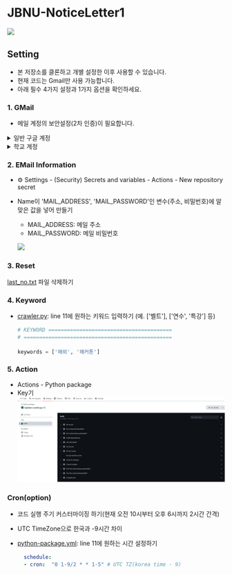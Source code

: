 # JBNU-NoticeLetter1
![](.asset/result.png)

## Setting
- 본 저장소를 클론하고 개별 설정한 이후 사용할 수 있습니다.
- 현재 코드는 Gmail만 사용 가능합니다.
- 아래 필수 4가지 설정과 1가지 옵션을 확인하세요.
  
### 1. GMail

- 메일 계정의 보안설정(2차 인증)이 필요합니다.
  
<details>
<summary> 일반 구글 계정</summary>

1. 구글 계정관리에 들어가 왼쪽에 보안 메뉴를 클릭합니다.   
2. 2단계 인증 부분을 완료해줍니다.

   <img src='.asset/google-1.png' width=500/>
   
3. '메일', 'window컴퓨터'를 선택하고 앱 비밀번호를 설정합니다.
   
   <img src='.asset/google-2.png' width=500/>

4. 생성된 비밀번호를 복사합니다.
   
   <img src='.asset/google-3.png' width=500/>
</details>

<details>
  <summary>학교 계정</summary>

  - [보안 수준이 낮은 앱의 액세스](https://myaccount.google.com/lesssecureapps?pli=1&rapt=AEjHL4PZOeH6jzDHnTrdcpZ50qdFHgN6WEJmb5muJvWQP3DuLHQx5-M0abBYO6Jy1kx119Iu_cjOYxHbYej7So53JyXUaw29CQ) 앱 허용: 사용으로 설정합니다.

  <img src='.asset/google-4.png' width=500/>
</details>

### 2. EMail Information
- ⚙︎ Settings - (Security) Secrets and variables - Actions - New repository secret
- Name이 'MAIL_ADDRESS', 'MAIL_PASSWORD'인 변수(주소, 비밀번호)에 알맞은 값을 넣어 만들기
  - MAIL_ADDRESS: 메일 주소
  - MAIL_PASSWORD: 메일 비밀번호
  
  ![](.asset/secret.png)

### 3. Reset
[last_no.txt](https://github.com/riverallzero/JBNU-NoticeLetter/blob/main/last_no.txt) 파일 삭제하기

### 4. Keyword 
- [crawler.py](https://github.com/riverallzero/JBNU-NoticeLetter/blob/main/crawler.py): line 11에 원하는 키워드 입력하기 (예. ['벨트'], ['연수', '특강'] 등)

  ```python
  # KEYWORD ========================================
  # ================================================
  
  keywords = ['해외', '해커톤']
  ```
### 5. Action
- Actions - Python package
- Key기
   <img src='.asset/action_build.png' width=500/>

### Cron(option)
- 코드 실행 주기 커스터마이징 하기(현재 오전 10시부터 오후 6시까지 2시간 간격)
- UTC TimeZone으로 한국과 -9시간 차이
- [python-package.yml](https://github.com/riverallzero/JBNU-NoticeLetter/blob/main/.github/workflows/python-package.yml): line 11에 원하는 시간 설정하기

  ```yaml
    schedule:
    - cron:  "0 1-9/2 * * 1-5" # UTC TZ(korea time - 9)
  ```
